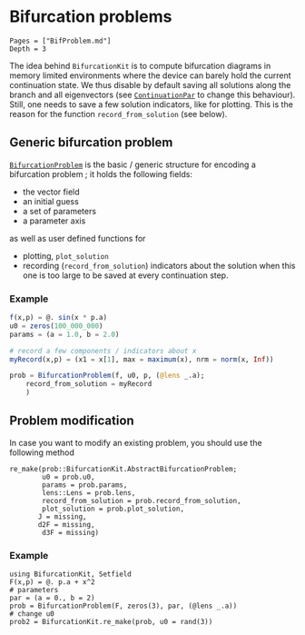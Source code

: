 # Bifurcation problems

```@contents
Pages = ["BifProblem.md"]
Depth = 3
```

The idea behind `BifurcationKit` is to compute bifurcation diagrams in memory limited environments where the device can barely hold the current continuation state. We thus disable by default saving all solutions along the branch and all eigenvectors (see [`ContinuationPar`](@ref) to change this behaviour). Still, one needs to save a few solution indicators, like for plotting. This is the reason for the function `record_from_solution` (see below).

## Generic bifurcation problem

[`BifurcationProblem`](@ref) is the basic / generic structure for encoding a bifurcation problem ; it holds the following fields:

- the vector field
- an initial guess
- a set of parameters
- a parameter axis

as well as user defined functions for 

- plotting, `plot_solution`
- recording (`record_from_solution`) indicators about the solution when this one is too large to be saved at every continuation step.

### Example

```julia
f(x,p) = @. sin(x * p.a)
u0 = zeros(100_000_000) 
params = (a = 1.0, b = 2.0)

# record a few components / indicators about x 
myRecord(x,p) = (x1 = x[1], max = maximum(x), nrm = norm(x, Inf))

prob = BifurcationProblem(f, u0, p, (@lens _.a);
	record_from_solution = myRecord
	)
```


## Problem modification

In case you want to modify an existing problem, you should use the following method

```@docs
re_make(prob::BifurcationKit.AbstractBifurcationProblem;
		u0 = prob.u0,
		params = prob.params,
		lens::Lens = prob.lens,
		record_from_solution = prob.record_from_solution,
		plot_solution = prob.plot_solution,
       J = missing,
       d2F = missing,
		d3F = missing)
```

### Example

```@example 
using BifurcationKit, Setfield
F(x,p) = @. p.a + x^2
# parameters
par = (a = 0., b = 2)
prob = BifurcationProblem(F, zeros(3), par, (@lens _.a))
# change u0
prob2 = BifurcationKit.re_make(prob, u0 = rand(3))
```


